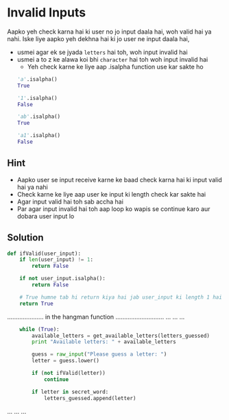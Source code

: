 # Invalid Inputs

Aapko yeh check karna hai ki user no jo input daala hai, woh valid hai ya nahi. Iske liye aapko yeh dekhna hai ki jo user ne input daala hai,

- usmei agar ek se jyada `letters` hai toh, woh input invalid hai
- usmei a to z ke alawa koi bhi `character` hai toh woh input invalid hai
    - Yeh check karne ke liye aap .isalpha function use kar sakte ho
    ```python
    'a'.isalpha()
    True

    '1'.isalpha()
    False

    'ab'.isalpha()
    True

    'a1'.isalpha()
    False
    ```

## Hint
- Aapko user se input receive karne ke baad check karna hai ki input valid hai ya nahi
- Check karne ke liye aap user ke input ki length check kar sakte hai
- Agar input valid hai toh sab accha hai
- Par agar input invalid hai toh aap loop ko wapis se continue karo aur dobara user input lo


## Solution

```python
def ifValid(user_input):
    if len(user_input) != 1:
        return False

    if not user_input.isalpha():
        return False

    # True humne tab hi return kiya hai jab user_input ki length 1 hai aur woh character hai
    return True
```

..................... in the hangman function ............................
...
...
...
```python
    while (True):
        available_letters = get_available_letters(letters_guessed)
        print "Available letters: " + available_letters

        guess = raw_input("Please guess a letter: ")
        letter = guess.lower()

        if (not ifValid(letter))
            continue

        if letter in secret_word:
            letters_guessed.append(letter)
```
...
...
...